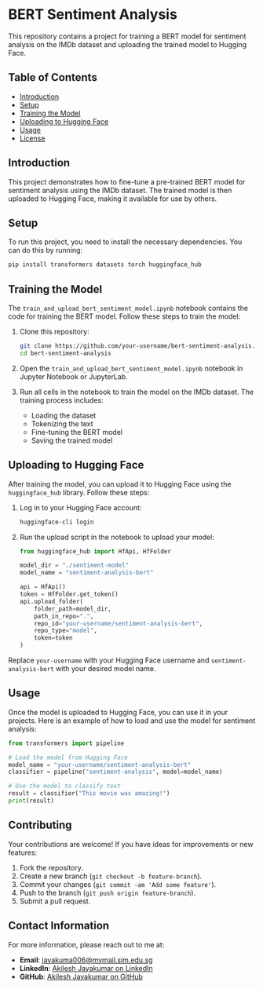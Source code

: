 # BERT Sentiment Analysis

This repository contains a project for training a BERT model for sentiment analysis on the IMDb dataset and uploading the trained model to Hugging Face.

## Table of Contents

- [Introduction](#introduction)
- [Setup](#setup)
- [Training the Model](#training-the-model)
- [Uploading to Hugging Face](#uploading-to-hugging-face)
- [Usage](#usage)
- [License](#license)

## Introduction

This project demonstrates how to fine-tune a pre-trained BERT model for sentiment analysis using the IMDb dataset. The trained model is then uploaded to Hugging Face, making it available for use by others.

## Setup

To run this project, you need to install the necessary dependencies. You can do this by running:

```bash
pip install transformers datasets torch huggingface_hub
```

## Training the Model

The `train_and_upload_bert_sentiment_model.ipynb` notebook contains the code for training the BERT model. Follow these steps to train the model:

1. Clone this repository:
    ```bash
    git clone https://github.com/your-username/bert-sentiment-analysis.git
    cd bert-sentiment-analysis
    ```

2. Open the `train_and_upload_bert_sentiment_model.ipynb` notebook in Jupyter Notebook or JupyterLab.

3. Run all cells in the notebook to train the model on the IMDb dataset. The training process includes:
    - Loading the dataset
    - Tokenizing the text
    - Fine-tuning the BERT model
    - Saving the trained model

## Uploading to Hugging Face

After training the model, you can upload it to Hugging Face using the `huggingface_hub` library. Follow these steps:

1. Log in to your Hugging Face account:
    ```bash
    huggingface-cli login
    ```

2. Run the upload script in the notebook to upload your model:
    ```python
    from huggingface_hub import HfApi, HfFolder

    model_dir = "./sentiment-model"
    model_name = "sentiment-analysis-bert"

    api = HfApi()
    token = HfFolder.get_token()
    api.upload_folder(
        folder_path=model_dir,
        path_in_repo=".",
        repo_id="your-username/sentiment-analysis-bert",
        repo_type="model",
        token=token
    )
    ```

Replace `your-username` with your Hugging Face username and `sentiment-analysis-bert` with your desired model name.

## Usage

Once the model is uploaded to Hugging Face, you can use it in your projects. Here is an example of how to load and use the model for sentiment analysis:

```python
from transformers import pipeline

# Load the model from Hugging Face
model_name = "your-username/sentiment-analysis-bert"
classifier = pipeline("sentiment-analysis", model=model_name)

# Use the model to classify text
result = classifier("This movie was amazing!")
print(result)
```

## Contributing

Your contributions are welcome! If you have ideas for improvements or new features:

1. Fork the repository.
2. Create a new branch (`git checkout -b feature-branch`).
3. Commit your changes (`git commit -am 'Add some feature'`).
4. Push to the branch (`git push origin feature-branch`).
5. Submit a pull request.

## Contact Information

For more information, please reach out to me at:

- **Email**: jayakuma006@mymail.sim.edu.sg
- **LinkedIn**: [Akilesh Jayakumar on LinkedIn](https://www.linkedin.com/in/akileshjayakumar/)
- **GitHub**: [Akilesh Jayakumar on GitHub](https://github.com/akileshjayakumar)
